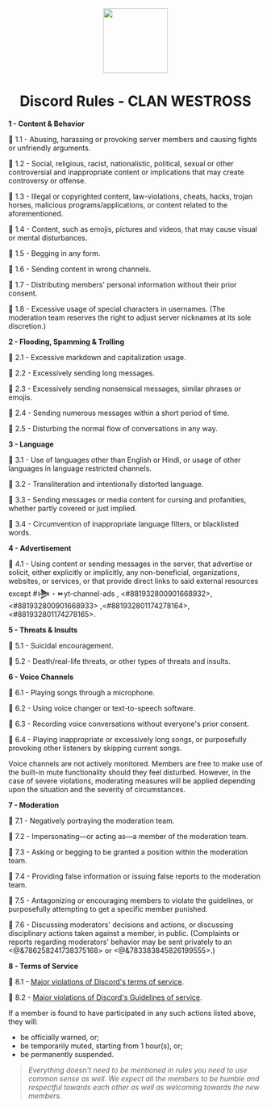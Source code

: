 <div align="center">
    <img src="https://i.imgur.com/6Lqo7kt.png" width="128px" style="max-width:100%;">
    <h1>Discord Rules - CLAN WESTROSS</h1>
</div>

**1 - Content & Behavior**

:small_blue_diamond: 1.1 - Abusing, harassing or provoking server members and causing fights or unfriendly arguments.

:small_blue_diamond: 1.2 - Social, religious, racist, nationalistic, political, sexual or other controversial and inappropriate content or implications that may create controversy or offense.

:small_blue_diamond: 1.3 - Illegal or copyrighted content, law-violations, cheats, hacks, trojan horses, malicious programs/applications, or content related to the aforementioned.

:small_blue_diamond: 1.4 - Content, such as emojis, pictures and videos, that may cause visual or mental disturbances.

:small_blue_diamond: 1.5 - Begging in any form.

:small_blue_diamond: 1.6 - Sending content in wrong channels.

:small_blue_diamond: 1.7 - Distributing members' personal information without their prior consent.

:small_blue_diamond: 1.8 - Excessive usage of special characters in usernames. (The moderation team reserves the right to adjust server nicknames at its sole discretion.)

**2 - Flooding, Spamming & Trolling**

:small_blue_diamond: 2.1 - Excessive markdown and capitalization usage.

:small_blue_diamond: 2.2 - Excessively sending long messages.

:small_blue_diamond: 2.3 - Excessively sending nonsensical messages, similar phrases or emojis.

:small_blue_diamond: 2.4 - Sending numerous messages within a short period of time.

:small_blue_diamond: 2.5 - Disturbing the normal flow of conversations in any way.

**3 - Language**

:small_blue_diamond: 3.1 - Use of languages other than English or Hindi, or usage of other languages in language restricted channels.

:small_blue_diamond: 3.2 - Transliteration and intentionally distorted language.

:small_blue_diamond: 3.3 - Sending messages or media content for cursing and profanities, whether partly covered or just implied.

:small_blue_diamond: 3.4 - Circumvention of inappropriate language filters, or blacklisted words.

**4 - Advertisement**

:small_blue_diamond: 4.1 - Using content or sending messages in the server, that advertise or solicit, either explicitly or implicitly, any non-beneficial, organizations, websites, or services, or that provide direct links to said external resources except #𒋨・:fast_forward:yt-channel-ads , <#881932800901668932>, <#881932800901668933> ,<#881932801174278164>, <#881932801174278165>.

**5 - Threats & Insults**

:small_blue_diamond: 5.1 - Suicidal encouragement.

:small_blue_diamond: 5.2 - Death/real-life threats, or other types of threats and insults.

**6 - Voice Channels**

:small_blue_diamond: 6.1 - Playing songs through a microphone.

:small_blue_diamond: 6.2 - Using voice changer or text-to-speech software.

:small_blue_diamond: 6.3 - Recording voice conversations without everyone's prior consent.

:small_blue_diamond: 6.4 - Playing inappropriate or excessively long songs, or purposefully provoking other listeners by skipping current songs.

Voice channels are not actively monitored. Members are free to make use of the built-in mute functionality should they feel disturbed. However, in the case of severe violations, moderating measures will be applied depending upon the situation and the severity of circumstances.

**7 - Moderation**

:small_blue_diamond: 7.1 - Negatively portraying the moderation team.

:small_blue_diamond: 7.2 - Impersonating—or acting as—a member of the moderation team.

:small_blue_diamond: 7.3 - Asking or begging to be granted a position within the moderation team.

:small_blue_diamond: 7.4 - Providing false information or issuing false reports to the moderation team.

:small_blue_diamond: 7.5 - Antagonizing or encouraging members to violate the guidelines, or purposefully attempting to get a specific member punished.

:small_blue_diamond: 7.6 - Discussing moderators' decisions and actions, or discussing disciplinary actions taken against a member, in public. (Complaints or reports regarding moderators' behavior may be sent privately to an <@&786258241738375168> or <@&783383845826199555>.)

**8 - Terms of Service**

:small_blue_diamond: 8.1 - [Major violations of Discord's terms of service](https://discord.com/new/terms).

:small_blue_diamond: 8.2 - [Major violations of Discord's Guidelines of service](https://discordapp.com/guidelines).

If a member is found to have participated in any such actions listed above, they will:
- be officially warned, or;
- be temporarily muted, starting from 1 hour(s), or;
- be permanently suspended.
 
> *Everything doesn't need to be mentioned in rules you need to use common sense as well. We expect all the members to be humble and respectful towards each other as well as welcoming towards the new members.*
